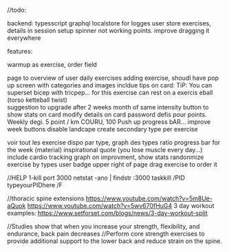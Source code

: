 //todo:

backend:
typesscript
graphql
localstore for logges user
store exercises, details in session
setup spinner not working
points. improve dragging it everywhere


features:


warmup as exercise, order field

page to overview of user daily exercises
adding exercise, shoudl have pop up screen with categories and images
incldue tips on card: TiP: You can superset bicep with tricpep...
                           for this exercise can rest on a exercis eball (torso ketteball twist)    
suggestion to upgrade after 2 weeks month of same intensity
button to show stats on card
modify details on card
password
defis pour points. Weekly degi. 5 point / km COURU, 100 Push up progress bAR...
improve week buttons
disable landcape
create secondary type per exercise

voir tout les exercise dispo par type, graph des types ratio
progress bar for the week (material)
inspirational quote (you lose muscle every day...)
include cardio tracking
graph on improvment, show stats
randonmize exercise by types
user badge upper right of page
drag exercise to order it



//HELP
1-kill port 3000
netstat -ano | findstr :3000
taskkill /PID typeyourPIDhere /F

//thoracic spine extensions
https://www.youtube.com/watch?v=5m8Ue-aQuok
https://www.youtube.com/watch?v=5wv670fHuG4
3 day workout examples: https://www.setforset.com/blogs/news/3-day-workout-split


 //Studies show that when you increase your strength, flexibility, and endurance, back pain decreases
 //Perform core strength exercises to provide additional support to the lower back and reduce strain on the spine.